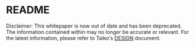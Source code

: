 # README

Disclaimer: This whitepaper is now out of date and has been deprecated. The information contained within may no longer be accurate or relevant. For the latest information, please refer to Taiko's [DESIGN](../protocol/docs/DESIGN.md) document.

